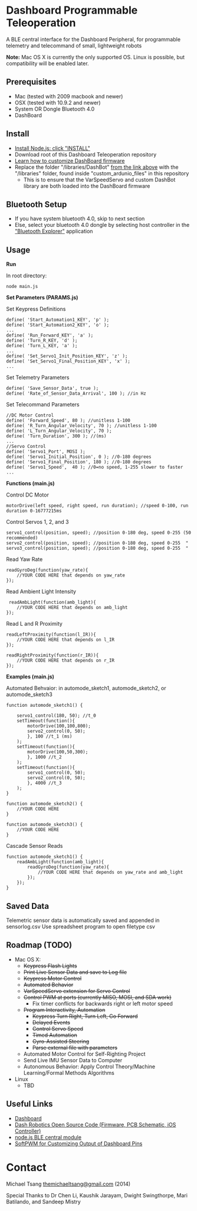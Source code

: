 Dashboard Programmable Teleoperation
====================================

A BLE central interface for the Dashboard Peripheral, for programmable telemetry and telecommand of small, lightweight robots


__Note:__ Mac OS X is currently the only supported OS. Linux is possible, but compatibility will be enabled later.

Prerequisites
-----------

* Mac (tested with 2009 macbook and newer)
* OSX (tested with 10.9.2 and newer)
* System OR Dongle Bluetooth 4.0 
* DashBoard

Install
-------
* [Install Node.js: click "INSTALL"](http://nodejs.org/)
* Download root of this Dashboard Teleoperation repository
* [Learn how to customize DashBoard firmware](https://github.com/DashRobotics/dashboard-v1.0-firmware/tree/master/arduino%20files)
* Replace the folder "/libraries/DashBot" [from the link above](https://github.com/DashRobotics/dashboard-v1.0-firmware/tree/master/arduino%20files) with the "/libraries" folder, found inside "custom_ardunio_files" in this repository
    * This is to ensure that the VarSpeedServo and custom DashBot library are both loaded into the DashBoard firmware

Bluetooth Setup
---------------
* If you have system bluetooth 4.0, skip to next section
* Else, select your bluetooth 4.0 dongle by selecting host controller in the ["Bluetooth Explorer"](http://www.geekguides.co.uk/414/how-to-select-a-bluetooth-adapter-in-os-x/) application   

Usage
-----
__Run__

In root directory:
   
    node main.js 
   
__Set Parameters (PARAMS.js)__

Set Keypress Definitions

    define( 'Start_Automation1_KEY', 'p' );
    define( 'Start_Automation2_KEY', 'o' );
    ...
    define( 'Run_Forward_KEY', 'a' );
    define( 'Turn_R_KEY, 'd' );
    define( 'Turn_L_KEY, 'a' );
    ...  
    define( 'Set_Servo1_Init_Position_KEY', 'z' );
    define( 'Set_Servo1_Final_Position_KEY', 'x' );
    ...

Set Telemetry Parameters

    define( 'Save_Sensor_Data', true );
    define( 'Rate_of_Sensor_Data_Arrival', 100 ); //in Hz

Set Telecommand Parameters

    //DC Motor Control
    define( 'Forward_Speed', 80 ); //unitless 1-100
    define( 'R_Turn_Angular_Velocity', 70 ); //unitless 1-100
    define( 'L_Turn_Angular_Velocity', 70 );
    define( 'Turn_Duration', 300 ); //(ms)
    ...
    //Servo Control
    define( 'Servo1_Port', MOSI );
    define( 'Servo1_Initial_Position', 0 ); //0-180 degrees
    define( 'Servo1_Final_Position', 180 ); //0-180 degrees
    define( 'Servo1_Speed',  40 ); //0=no speed, 1-255 slower to faster
    ...

__Functions (main.js)__

Control DC Motor

    motorDrive(left speed, right speed, run duration); //speed 0-100, run duration 0-16777215ms 

Control Servos 1, 2, and 3

    servo1_control(position, speed); //position 0-180 deg, speed 0-255 (50 recommended)
    servo2_control(position, speed); //position 0-180 deg, speed 0-255  "
    servo3_control(position, speed); //position 0-180 deg, speed 0-255  "

Read Yaw Rate

    readGyroDeg(function(yaw_rate){
        //YOUR CODE HERE that depends on yaw_rate
    });

Read Ambient Light Intensity

     readAmbLight(function(amb_light){
        //YOUR CODE HERE that depends on amb_light
    });   

Read L and R Proximity

    readLeftProximity(function(l_IR)){
        //YOUR CODE HERE that depends on l_IR
    });

    readRightProximity(function(r_IR)){
        //YOUR CODE HERE that depends on r_IR
    });


__Examples (main.js)__

Automated Behvaior: in automode_sketch1, automode_sketch2, or automode_sketch3

    function automode_sketch1() {

        servo1_control(180, 50); //t_0
        setTimeout(function(){
            motorDrive(100,100,800);
            servo2_control(0, 50);
            }, 100 //t_1 (ms)
        );
        setTimeout(function(){
            motorDrive(100,50,300);
            }, 1000 //t_2
        );
        setTimeout(function(){
            servo1_control(0, 50);
            servo2_control(0, 50);
            }, 4000 //t_3
        );
    }

    function automode_sketch2() {
        //YOUR CODE HERE
    }
    
    function automode_sketch3() {
        //YOUR CODE HERE
    }

Cascade Sensor Reads

    function automode_sketch1() {
        readAmbLight(function(amb_light){
            readGyroDeg(function(yaw_rate){
                //YOUR CODE HERE that depends on yaw_rate and amb_light
            });
        }); 
    }


Saved Data
-----------
Telemetric sensor data is automatically saved and appended in sensorlog.csv
Use spreadsheet program to open filetype csv 

Roadmap (TODO)
-------------
 * Mac OS X:
    * ~~Keypress Flash Lights~~
    * ~~Print Live Sensor Data and save to Log file~~
    * ~~Keypress Motor Control~~
    * ~~Automated Behavior~~ 
    * ~~VarSpeedServo extension for Servo Control~~
	* ~~Control PWM at ports (currently MISO, MOSI, and SDA work)~~
        * Fix timer conflicts for backwards right or left motor speed
    * ~~Program Interactivity, Automation~~
        * ~~Keypress Turn Right, Turn Left, Go Forward~~
        * ~~Delayed Events~~
        * ~~Control Servo Speed~~
        * ~~Timed Automation~~
        * ~~Gyro-Assisted Steering~~
        * ~~Parse external file with parameters~~
    * Automated Motor Control for Self-Righting Project
    * Send Live IMU Sensor Data to Computer
    * Autonomous Behavior: Apply Control Theory/Machine Learning/Formal Methods Algorithms  
 * Linux 
    * TBD

Useful Links
------------
 * [Dashboard](http://dashrobotics.com/collections/frontpage/products/dashboard-rdk)
 * [Dash Robotics Open Source Code (Firmware, PCB Schematic, iOS Controller)](https://github.com/DashRobotics)
 * [node.js BLE central module](https://github.com/sandeepmistry/noble)
 * [SoftPWM for Customizing Output of Dashboard Pins](https://code.google.com/p/rogue-code/wiki/SoftPWMLibraryDocumentation)

Contact
=======

Michael Tsang <themichaeltsang@gmail.com> (2014)


Special Thanks to Dr Chen Li, Kaushik Jarayam, Dwight Swingthorpe, Mari Batilando, and Sandeep Mistry
